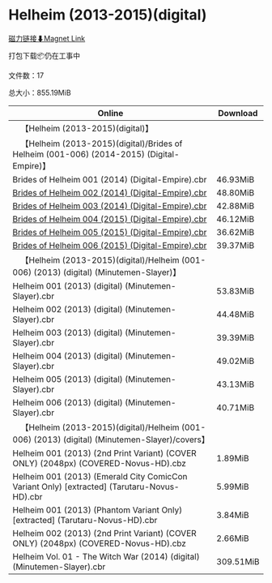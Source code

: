 # Helheim (2013-2015)(digital)

[磁力链接⬇Magnet Link](magnet:?xt=urn:btih:5763f4ebbec7cdc81a0706069bb6284efe7ea149&dn=Helheim%20%282013-2015%29%28digital%29)

打包下载📦仍在工事中

文件数：17

总大小：855.19MiB

Online | Download
--- | ---
&emsp;【Helheim (2013-2015)(digital)】 | 
&emsp;【Helheim (2013-2015)(digital)/Brides of Helheim (001-006) (2014-2015) (Digital-Empire)】 | 
Brides of Helheim 001 (2014) (Digital-Empire).cbr | 46.93MiB
[Brides of Helheim 002 (2014) (Digital-Empire).cbr](https://github.com/alicewish/markdown/blob/master/comic/Brides-of-Helheim-002-2014-Digital-Empire-cbr.md) | 48.80MiB
[Brides of Helheim 003 (2014) (Digital-Empire).cbr](https://github.com/alicewish/markdown/blob/master/comic/Brides-of-Helheim-003-2014-Digital-Empire-cbr.md) | 42.88MiB
[Brides of Helheim 004 (2015) (Digital-Empire).cbr](https://github.com/alicewish/markdown/blob/master/comic/Brides-of-Helheim-004-2015-Digital-Empire-cbr.md) | 46.12MiB
[Brides of Helheim 005 (2015) (Digital-Empire).cbr](https://github.com/alicewish/markdown/blob/master/comic/Brides-of-Helheim-005-2015-Digital-Empire-cbr.md) | 36.62MiB
[Brides of Helheim 006 (2015) (Digital-Empire).cbr](https://github.com/alicewish/markdown/blob/master/comic/Brides-of-Helheim-006-2015-Digital-Empire-cbr.md) | 39.37MiB
&emsp;【Helheim (2013-2015)(digital)/Helheim (001-006) (2013) (digital) (Minutemen-Slayer)】 | 
Helheim 001 (2013) (digital) (Minutemen-Slayer).cbr | 53.83MiB
Helheim 002 (2013) (digital) (Minutemen-Slayer).cbr | 44.48MiB
Helheim 003 (2013) (digital) (Minutemen-Slayer).cbr | 39.39MiB
Helheim 004 (2013) (digital) (Minutemen-Slayer).cbr | 49.02MiB
Helheim 005 (2013) (digital) (Minutemen-Slayer).cbr | 43.13MiB
Helheim 006 (2013) (digital) (Minutemen-Slayer).cbr | 40.71MiB
&emsp;【Helheim (2013-2015)(digital)/Helheim (001-006) (2013) (digital) (Minutemen-Slayer)/covers】 | 
Helheim 001 (2013) (2nd Print Variant) (COVER ONLY) (2048px) (COVERED-Novus-HD).cbz | 1.89MiB
Helheim 001 (2013) (Emerald City ComicCon Variant Only) \[extracted\] (Tarutaru-Novus-HD).cbr | 5.99MiB
Helheim 001 (2013) (Phantom Variant Only) \[extracted\] (Tarutaru-Novus-HD).cbr | 3.84MiB
Helheim 002 (2013) (2nd Print Variant) (COVER ONLY) (2048px) (COVERED-Novus-HD).cbz | 2.66MiB
Helheim Vol. 01 - The Witch War (2014) (digital) (Minutemen-Slayer).cbr | 309.51MiB